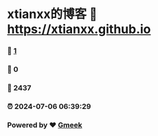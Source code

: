 # xtianxx的博客 :link: https://xtianxx.github.io 
### :page_facing_up: [1](https://xtianxx.github.io/tag.html) 
### :speech_balloon: 0 
### :hibiscus: 2437 
### :alarm_clock: 2024-07-06 06:39:29 
### Powered by :heart: [Gmeek](https://github.com/Meekdai/Gmeek)

